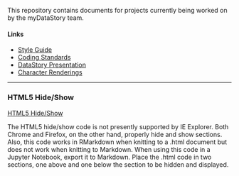 
This repository contains documents for projects currently being worked on by the myDataStory team.

#### Links

- [Style Guide](https://github.com/mydatastory/stories/blob/master/doc/style_guide.pptx)
- [Coding Standards](https://github.com/mydatastory/shared_projects/blob/master/doc/coding_standards.docx)
- [DataStory Presentation](https://github.com/danielsmaxwell/presentations/blob/master/_datastory/data_story_presentation.pptx)
- [Character Renderings](https://github.com/mydatastory/stories/blob/master/fig/characters.jpg)

---------------------------------------------------------------------------
### HTML5 Hide/Show
[HTML5 Hide/Show](http://html5doctor.com/the-details-and-summary-elements/)

The HTML5 hide/show code is not presently supported by IE Explorer.  Both Chrome and Firefox, on the other hand, properly hide and show sections.  Also, this code works in RMarkdown when knitting to a .html document but does not work when knitting to Markdown.  When using this code in a Jupyter Notebook, export it to Markdown.  Place the .html code in two sections, one above and one below the section to be hidden and displayed. 
